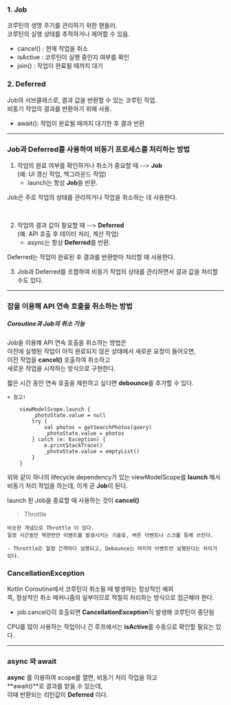 ### 1. Job

코루틴의 생명 주기를 관리하기 위한 핸들러.   
코루틴의 실행 상태를 추적하거나 제어할 수 있음.   

* cancel() : 현재 작업을 취소
* isActive : 코루틴이 실행 중인지 여부를 확인
* join()   : 작업이 완료될 때까지 대기


### 2. Deferred

Job의 서브클래스로, 결과 값을 반환할 수 있는 코루틴 작업.   
비동기 작업의 결과를 반환하기 위해 사용.   

* await(): 작업이 완료될 때까지 대기한 후 결과 반환   

---

### Job과 Deferred를 사용하여 비동기 프로세스를 처리하는 방법

1. 작업의 완료 여부를 확인하거나 취소가 중요할 때 --> **Job**   
(예: UI 갱신 작업, 백그라운드 작업)   
   - launch는 항상 **Job**을 반환.  

Job은 주로 작업의 상태를 관리하거나 작업을 취소하는 데 사용한다.   

<br>

2. 작업의 결과 값이 필요할 때 --> **Deferred**   
(예: API 호출 후 데이터 처리, 계산 작업)   
   - async는 항상 **Deferred**를 반환.

Deferred는 작업이 완료된 후 결과를 반환받아 처리할 때 사용한다.   


3. Job과 Deferred를 조합하여 비동기 작업의 상태를 관리하면서 결과 값을 처리할 수도 있다.

---

### 잡을 이용해 API 연속 호출을 취소하는 방법

##### Coroutine과 Job의 취소 기능

Job을 이용해 API 연속 호출을 취소하는 방법은   
이전에 실행된 작업이 아직 완료되지 않은 상태에서 새로운 요청이 들어오면,   
이전 작업을 **cancel()** 호출하여 취소하고   
새로운 작업을 시작하는 방식으로 구현한다.   

짧은 시간 동안 연속 호출을 제한하고 싶다면 **debounce**를 추가할 수 있다.


    + 참고!   

        viewModelScope.launch {
            _photoState.value = null
            try {
                val photos = getSearchPhotos(query)
                _photoState.value = photos
            } catch (e: Exception) {
                e.printStackTrace()
                _photoState.value = emptyList()
            }
        }

위와 같이 하나의 lifecycle dependency가 있는 viewModelScope를 **launch** 해서   
비동기 처리 작업을 하는데, 이게 곧 **Job**이 된다.   

launch 된 Job을 종료할 때 사용하는 것이 **cancel()**   


> Throttle

    비슷한 개념으로 Throttle 이 있다.   
    일정 시간동안 딱한번만 이벤트를 발생시키는 기술로, 버튼 이벤트나 스크롤 등에 쓰인다.   

    - Throttle은 일정 간격마다 실행되고, Debounce는 마지막 이벤트만 실행된다는 차이가 있다.

### CancellationException

Kotlin Coroutine에서 코루틴이 취소될 때 발생하는 정상적인 예외   
즉, 정상적인 취소 메커니즘의 일부이므로 적절히 처리하는 방식으로 접근해야 한다.   

* job.cancel()이 호출되면 **CancellationException**이 발생해 코루틴이 중단됨

CPU를 많이 사용하는 작업이나 긴 루프에서는 **isActive**를 수동으로 확인할 필요는 있다.

---

### async 와 await

**async** 를 이용하여 scope를 열면, 비동기 처리 작업을 하고   
**await()**로 결과를 받을 수 있는데,   
이때 반환되는 리턴값이 **Deferred** 이다.   
